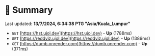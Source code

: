 # 📖 Summary
Last updated: **13/7/2024, 6:34:38 PTG "Asia/Kuala_Lumpur"**

- `GET` [https://hst.ujol.dev](https://hst.ujol.dev) - **Up** (1788ms)
- `GET` [https://reddviz.ujol.dev](https://reddviz.ujol.dev) - **Up** (1389ms)
- `GET` [https://dumb.onrender.com](https://dumb.onrender.com) - **Up** (371ms)
